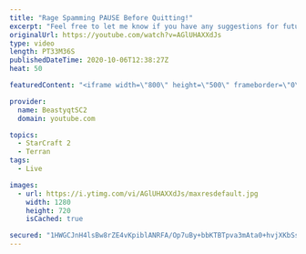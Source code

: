 ```yaml
---
title: "Rage Spamming PAUSE Before Quitting!"
excerpt: "Feel free to let me know if you have any suggestions for future videos. Enjoy this one and have a great day :)  If you are enjoying my YouTube content, check out my live stream on Twitch! Streaming pretty much every day, starting time is at 3 PM CET. Link to my stream is down below.  ►Twitch:   https://www.twitch.tv/beastyqt"
originalUrl: https://youtube.com/watch?v=AGlUHAXXdJs
type: video
length: PT33M36S
publishedDateTime: 2020-10-06T12:38:27Z
heat: 50

featuredContent: "<iframe width=\"800\" height=\"500\" frameborder=\"0\" src=\"https://www.youtube.com/embed/AGlUHAXXdJs\" allow=\"accelerometer; autoplay; encrypted-media; gyroscope; picture-in-picture\" allowfullscreen></iframe>"

provider:
  name: BeastyqtSC2
  domain: youtube.com

topics:
  - StarCraft 2
  - Terran
tags:
  - Live

images:
  - url: https://i.ytimg.com/vi/AGlUHAXXdJs/maxresdefault.jpg
    width: 1280
    height: 720
    isCached: true

secured: "1HWGCJnH4lsBw8rZE4vKpiblANRFA/Op7uBy+bbKTBTpva3mAta0+hvjXKbSs3h9PL5g+Fk/H8ZxA1/ssyrt+8Og0MzGBHf2t4ufkCRgtrzgwWfVM64nWKMkoF8dWX+eHx1Y1H+MxepEpIoBPpx75rsne+1yTSPQucSVDtOiBvckwZ7SznP6htljlrxW0rlpwjPyGD1Yt6ucx22Q4WlXXri3S2KolO1SeST1XSmyyWiYE5aJFFj1+5UhY3vGaJDxnQnPdm1ASrj2a2AAoxzCDuAJ1C86reBwbrorKYc/RowGE+31FWJYlHpKIxOsz6IeHQ/8Ouc5AWcDg0SJZ+nVNTV+HBs3UAi7hpr7B+kniIPKJl/RQu1+98/7fSsbzbREIZI49W35fA+XiaJX67wbhNXceFA4/bVVG7kud7SoyU8=;JBFpF7vYc+R6XjEatroAxA=="
---
```


